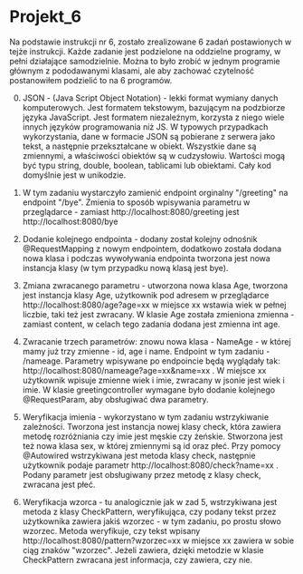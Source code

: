 # Projekt_6

Na podstawie instrukcji nr 6, zostało zrealizowane 6 zadań postawionych w tejże instrukcji. Każde zadanie jest podzielone na oddzielne programy, w pełni działające samodzielnie. Można to było zrobić w jednym programie głównym z pododawanymi klasami, ale aby zachować czytelność postanowiłem podzielić to na 6 programów.

0) JSON - (Java Script Object Notation) - lekki format wymiany danych komputerowych. Jest formatem tekstowym, bazującym na podzbiorze języka JavaScript. Jest formatem niezależnym, korzysta z niego wiele innych języków programowania niż JS. W typowych przypadkach wykorzystania, dane w formacie JSON są pobierane z serwera jako tekst, a następnie przekształcane w obiekt. Wszystkie dane są zmiennymi, a właściwości obiektów są w cudzysłowiu. Wartości mogą być typu string, double, boolean, tablicami lub obiektami. Cały kod domyślnie jest w unikodzie. 

1) W tym zadaniu wystarczyło zamienić endpoint orginalny "/greeting" na endpoint "/bye". Zmienia to sposób wpisywania parametru w przeglądarce - zamiast http://localhost:8080/greeting jest http://localhost:8080/bye

2) Dodanie kolejnego endpointa - dodany został kolejny odnośnik @RequestMapping z nowym endpointem, dodatkowo została dodana nowa klasa i podczas wywoływania endpointa tworzona jest nowa instancja klasy (w tym przypadku nową klasą jest bye).

3) Zmiana zwracanego parametru - utworzona nowa klasa Age, tworzona jest instancja klasy Age, użytkownik pod adresem w przeglądarce http://localhost:8080/age?age=xx w miejsce xx wstawia wiek w pełnej liczbie, taki też jest zwracany. W klasie Age została zmieniona zmienna - zamiast content, w celach tego zadania dodana jest zmienna int age.

4) Zwracanie trzech parametrów: znowu nowa klasa - NameAge - w której mamy już trzy zmienne - id, age i name. Endpoint w tym zadaniu - /nameage. Parametry wpisywane po endpoincie będą wyglądały tak: http://localhost:8080/nameage?age=xx&name=xx . W miejsce xx użytkownik wpisuje zmienne wiek i imie, zwracany w jsonie jest wiek i imie. W klasie greetingcontroller wymagane było dodanie kolejnego @RequestParam, aby obsługiwać dwa parametry.

5) Weryfikacja imienia - wykorzystano w tym zadaniu wstrzykiwanie zależności. Tworzona jest instancja nowej klasy check, która zawiera metodę rozróżniania czy imie jest męskie czy żeńskie. Stworzona jest też nowa klasa sex, w której zmiennymi są id oraz płeć. Przy pomocy @Autowired wstrzykiwana jest metoda klasy check, następnie użytkownik podaje parametr http://localhost:8080/check?name=xx . Podany parametr jest obsługiwany przez metodę z klasy check, zwracana jest płeć.

6) Weryfikacja wzorca - tu analogicznie jak w zad 5, wstrzykiwana jest metoda z klasy CheckPattern, weryfikująca, czy podany tekst przez użytkownika zawiera jakiś wzorzec - w tym zadaniu, po prostu słowo wzorzec. Metoda weryfikuje, czy tekst wpisany http://localhost:8080/pattern?wzorzec=xx w miejsce xx zawiera w sobie ciąg znaków "wzorzec". Jeżeli zawiera, dzięki metodzie w klasie CheckPattern zwracana jest informacja, czy zawiera, czy nie. 
